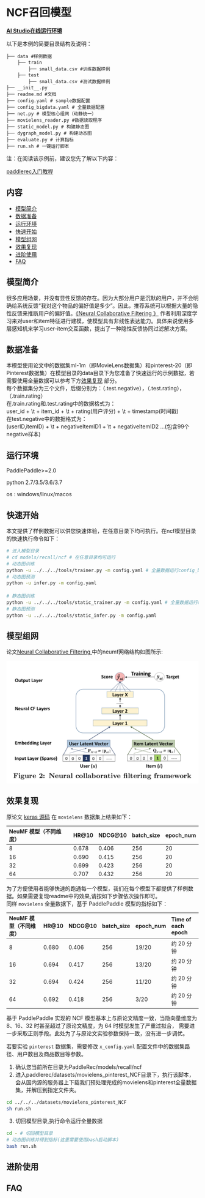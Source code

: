 # NCF召回模型

**[AI Studio在线运行环境](https://aistudio.baidu.com/aistudio/projectdetail/3240152)**

以下是本例的简要目录结构及说明：

```
├── data #样例数据
    ├── train
        ├── small_data.csv #训练数据样例
    ├── test
        ├── small_data.csv #测试数据样例
├── __init__.py
├── readme.md #文档
├── config.yaml # sample数据配置
├── config_bigdata.yaml # 全量数据配置
├── net.py # 模型核心组网（动静统一）
├── movielens_reader.py #数据读取程序
├── static_model.py # 构建静态图
├── dygraph_model.py # 构建动态图
├── evaluate.py # 计算指标
├── run.sh # 一键运行脚本
```

注：在阅读该示例前，建议您先了解以下内容：

[paddlerec入门教程](https://github.com/PaddlePaddle/PaddleRec/blob/master/README.md)

## 内容

- [模型简介](#模型简介)
- [数据准备](#数据准备)
- [运行环境](#运行环境)
- [快速开始](#快速开始)
- [模型组网](#模型组网)
- [效果复现](#效果复现)
- [进阶使用](#进阶使用)
- [FAQ](#FAQ)

## 模型简介

很多应用场景，并没有显性反馈的存在。因为大部分用户是沉默的用户，并不会明确给系统反馈“我对这个物品的偏好值是多少”。因此，推荐系统可以根据大量的隐性反馈来推断用户的偏好值。[《Neural Collaborative Filtering 》](https://arxiv.org/pdf/1708.05031.pdf)
作者利用深度学习来对user和item特征进行建模，使模型具有非线性表达能力。具体来说使用多层感知机来学习user-item交互函数，提出了一种隐性反馈协同过滤解决方案。

## 数据准备

本模型使用论文中的数据集ml-1m（即MovieLens数据集）和pinterest-20（即Pinterest数据集）在模型目录的data目录下为您准备了快速运行的示例数据，若需要使用全量数据可以参考下方[效果复现](#效果复现)
部分。  
每个数据集分为三个文件，后缀分别为：（.test.negative），（.test.rating），（.train.rating）  
在.train.rating和.test.rating中的数据格式为：  
user_id + \t + item_id + \t + rating(用户评分) + \t + timestamp(时间戳)  
在test.negative中的数据格式为：  
(userID,itemID) + \t + negativeItemID1 + \t + negativeItemID2 …(包含99个negative样本)

## 运行环境

PaddlePaddle>=2.0

python 2.7/3.5/3.6/3.7

os : windows/linux/macos

## 快速开始

本文提供了样例数据可以供您快速体验，在任意目录下均可执行。在ncf模型目录的快速执行命令如下：

```bash
# 进入模型目录
# cd models/recall/ncf # 在任意目录均可运行
# 动态图训练
python -u ../../../tools/trainer.py -m config.yaml # 全量数据运行config_bigdata.yaml 
# 动态图预测
python -u infer.py -m config.yaml 

# 静态图训练
python -u ../../../tools/static_trainer.py -m config.yaml # 全量数据运行config_bigdata.yaml 
# 静态图预测
python -u ../../../tools/static_infer.py -m config.yaml 
``` 

## 模型组网

论文[Neural Collaborative Filtering ](https://arxiv.org/pdf/1708.05031.pdf)中的neumf网络结构如图所示:
<p align="center">
<img align="center" src="../../../doc/imgs/ncf.png">
<p>

## 效果复现

原论文 [keras 源码](https://github.com/hexiangnan/neural_collaborative_filtering) 在 `movielens` 数据集上结果如下：

| NeuMF 模型（不同维度） | HR@10 | NDCG@10 | batch_size | epoch_num|
| :------| :------ |:------ | :------ | :------| 
| 8 | 0.678 | 0.406 | 256 | 20 |
| 16 | 0.690 | 0.415 | 256 | 20 |
| 32 | 0.699 | 0.423 | 256 | 20 |
| 64 | 0.707 | 0.432 | 256 | 20 |

为了方便使用者能够快速的跑通每一个模型，我们在每个模型下都提供了样例数据。如果需要复现readme中的效果,请按如下步骤依次操作即可。  
同样 `movielens` 全量数据下，基于 PaddlePaddle 模型的指标如下：

| NeuMF 模型（不同维度） | HR@10 | NDCG@10 | batch_size | epoch_num | Time of each epoch |
| :------|:------|:--------| :------ |:----------| :------ | 
| 8 | 0.680 | 0.406   | 256 | 19/20     | 约 20 分钟 |
| 16 | 0.694 | 0.417   | 256 | 13/20     | 约 20 分钟 |
| 32 | 0.694 | 0.424   | 256 | 11/20     | 约 20 分钟 |
| 64 | 0.692 | 0.418   | 256 | 3/20      | 约 20 分钟 |

基于 PaddlePaddle 实现的 NCF 模型基本上与原论文精度一致，当隐向量维度为 8、16、32 时甚至超过了原论文精度，为 64 时模型发生了严重过拟合，
需要进一步采取正则手段。此处为了与原论文实验参数保持一致，没有进一步调优。

若要实验 `pinterest` 数据集，需要修改 `x_config.yaml` 配置文件中的数据集路径、用户数目及商品数目等参数。

1. 确认您当前所在目录为PaddleRec/models/recall/ncf
2. 进入paddlerec/datasets/movielens_pinterest_NCF目录下，执行该脚本，会从国内源的服务器上下载我们预处理完成的movielens和pinterest全量数据集，并解压到指定文件夹。

``` bash
cd ../../../datasets/movielens_pinterest_NCF
sh run.sh
```

3. 切回模型目录,执行命令运行全量数据

```bash
cd - # 切回模型目录
# 动态图训练并得到指标(这里需要使用bash启动脚本)
bash run.sh
```

## 进阶使用

## FAQ
